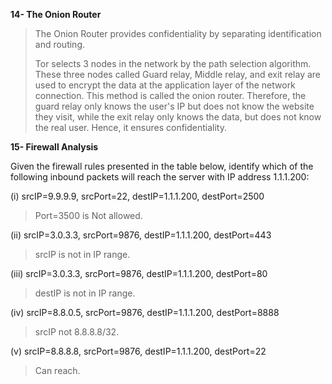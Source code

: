 **14- The Onion Router**

>The Onion Router provides confidentiality by separating identification and routing.
>
>Tor selects 3 nodes in the network by the path selection algorithm. These three nodes called Guard relay, Middle relay, and exit relay are used to encrypt the data at the application layer of the network connection. This method is called the onion router. Therefore, the guard relay only knows the user's IP but does not know the website they visit, while the exit relay only knows the data, but does not know the real user. Hence, it ensures confidentiality.

**15- Firewall Analysis**

Given the firewall rules presented in the table below, identify which of the following inbound packets will reach the server with IP address 1.1.1.200:

 (i) srcIP=9.9.9.9, srcPort=22, destIP=1.1.1.200, destPort=2500

>Port=3500 is Not allowed.

(ii) srcIP=3.0.3.3, srcPort=9876, destIP=1.1.1.200, destPort=443

>srcIP is not in IP range.

(iii) srcIP=3.0.3.3, srcPort=9876, destIP=1.1.1.200, destPort=80

>destIP is not in IP range.

(iv) srcIP=8.8.0.5, srcPort=9876, destIP=1.1.1.200, destPort=8888

>srcIP not 8.8.8.8/32.

(v) srcIP=8.8.8.8, srcPort=9876, destIP=1.1.1.200, destPort=22

>Can reach.